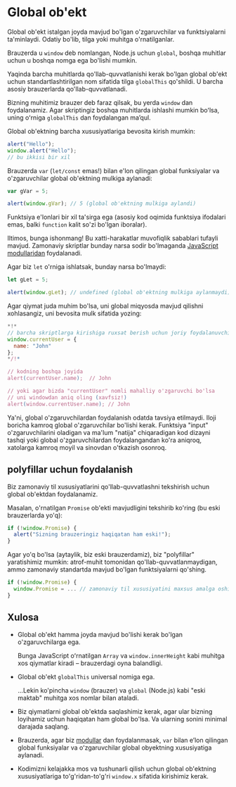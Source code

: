 
# Global ob'ekt

Global ob'ekt istalgan joyda mavjud bo'lgan o'zgaruvchilar va funktsiyalarni ta'minlaydi. Odatiy bo'lib, tilga yoki muhitga o'rnatilganlar.

Brauzerda u `window` deb nomlangan, Node.js uchun `global`, boshqa muhitlar uchun u boshqa nomga ega bo'lishi mumkin.

Yaqinda barcha muhitlarda qo'llab-quvvatlanishi kerak bo'lgan global ob'ekt uchun standartlashtirilgan nom sifatida tilga `globalThis` qo'shildi. U barcha asosiy brauzerlarda qo'llab-quvvatlanadi.

Bizning muhitimiz brauzer deb faraz qilsak, bu yerda `window` dan foydalanamiz. Agar skriptingiz boshqa muhitlarda ishlashi mumkin boʻlsa, uning oʻrniga `globalThis` dan foydalangan maʼqul.

Global ob'ektning barcha xususiyatlariga bevosita kirish mumkin:

```js run
alert("Hello");
window.alert("Hello");
// bu ikkisi bir xil
```

Brauzerda `var` (`let/const` emas!) bilan e'lon qilingan global funksiyalar va o'zgaruvchilar global ob'ektning mulkiga aylanadi:

```js run untrusted refresh
var gVar = 5;

alert(window.gVar); // 5 (global ob'ektning mulkiga aylandi)
```

Funktsiya e'lonlari bir xil ta'sirga ega (asosiy kod oqimida funktsiya ifodalari emas, balki `function` kalit so'zi bo'lgan iboralar).

Iltimos, bunga ishonmang! Bu xatti-harakatlar muvofiqlik sabablari tufayli mavjud. Zamonaviy skriptlar bunday narsa sodir bo'lmaganda [JavaScript modullaridan](info:modules) foydalanadi.

Agar biz `let` o'rniga ishlatsak, bunday narsa bo'lmaydi:

```js run untrusted refresh
let gLet = 5;

alert(window.gLet); // undefined (global ob'ektning mulkiga aylanmaydi)
```

Agar qiymat juda muhim bo'lsa, uni global miqyosda mavjud qilishni xohlasangiz, uni bevosita mulk sifatida yozing:

```js run
*!*
// barcha skriptlarga kirishiga ruxsat berish uchun joriy foydalanuvchi ma'lumotlarini global qiling
window.currentUser = {
  name: "John"
};
*/!*

// kodning boshqa joyida
alert(currentUser.name);  // John

// yoki agar bizda "currentUser" nomli mahalliy o'zgaruvchi bo'lsa
// uni windowdan aniq oling (xavfsiz!)
alert(window.currentUser.name); // John
```

Ya'ni, global o'zgaruvchilardan foydalanish odatda tavsiya etilmaydi. Iloji boricha kamroq global o'zgaruvchilar bo'lishi kerak. Funktsiya "input" o'zgaruvchilarini oladigan va ma'lum "natija" chiqaradigan kod dizayni tashqi yoki global o'zgaruvchilardan foydalangandan ko'ra aniqroq, xatolarga kamroq moyil va sinovdan o'tkazish osonroq.

## polyfillar uchun foydalanish

Biz zamonaviy til xususiyatlarini qo'llab-quvvatlashni tekshirish uchun global ob'ektdan foydalanamiz.

Masalan, o'rnatilgan `Promise` ob'ekti mavjudligini tekshirib ko'ring (bu eski brauzerlarda yo'q):
```js run
if (!window.Promise) {
  alert("Sizning brauzeringiz haqiqatan ham eski!");
}
```

Agar yo'q bo'lsa (aytaylik, biz eski brauzerdamiz), biz "polyfillar" yaratishimiz mumkin: atrof-muhit tomonidan qo'llab-quvvatlanmaydigan, ammo zamonaviy standartda mavjud bo'lgan funktsiyalarni qo'shing.

```js run
if (!window.Promise) {
  window.Promise = ... // zamonaviy til xususiyatini maxsus amalga oshirish
}
```

## Xulosa

- Global ob'ekt hamma joyda mavjud bo'lishi kerak bo'lgan o'zgaruvchilarga ega.

    Bunga JavaScript oʻrnatilgan `Array` va `window.innerHeight` kabi muhitga xos qiymatlar kiradi – brauzerdagi oyna balandligi.
- Global ob'ekt `globalThis` universal nomiga ega.

    ...Lekin ko'pincha `window` (brauzer) va `global` (Node.js) kabi "eski maktab" muhitga xos nomlar bilan ataladi.
- Biz qiymatlarni global ob'ektda saqlashimiz kerak, agar ular bizning loyihamiz uchun haqiqatan ham global bo'lsa. Va ularning sonini minimal darajada saqlang.
- Brauzerda, agar biz [modullar](info:modules) dan foydalanmasak, `var` bilan eʼlon qilingan global funksiyalar va oʻzgaruvchilar global obyektning xususiyatiga aylanadi.
- Kodimizni kelajakka mos va tushunarli qilish uchun global ob'ektning xususiyatlariga to'g'ridan-to'g'ri `window.x` sifatida kirishimiz kerak.
